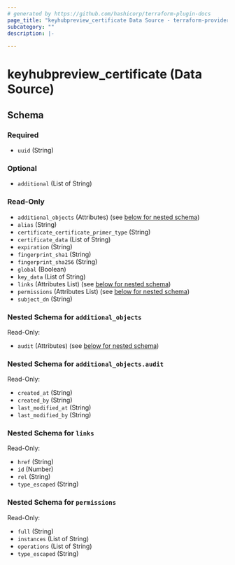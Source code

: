 ```yaml
---
# generated by https://github.com/hashicorp/terraform-plugin-docs
page_title: "keyhubpreview_certificate Data Source - terraform-provider-keyhubpreview"
subcategory: ""
description: |-
  
---
```


# keyhubpreview_certificate (Data Source)





<!-- schema generated by tfplugindocs -->
## Schema

### Required

- `uuid` (String)

### Optional

- `additional` (List of String)

### Read-Only

- `additional_objects` (Attributes) (see [below for nested schema](#nestedatt--additional_objects))
- `alias` (String)
- `certificate_certificate_primer_type` (String)
- `certificate_data` (List of String)
- `expiration` (String)
- `fingerprint_sha1` (String)
- `fingerprint_sha256` (String)
- `global` (Boolean)
- `key_data` (List of String)
- `links` (Attributes List) (see [below for nested schema](#nestedatt--links))
- `permissions` (Attributes List) (see [below for nested schema](#nestedatt--permissions))
- `subject_dn` (String)

<a id="nestedatt--additional_objects"></a>
### Nested Schema for `additional_objects`

Read-Only:

- `audit` (Attributes) (see [below for nested schema](#nestedatt--additional_objects--audit))

<a id="nestedatt--additional_objects--audit"></a>
### Nested Schema for `additional_objects.audit`

Read-Only:

- `created_at` (String)
- `created_by` (String)
- `last_modified_at` (String)
- `last_modified_by` (String)



<a id="nestedatt--links"></a>
### Nested Schema for `links`

Read-Only:

- `href` (String)
- `id` (Number)
- `rel` (String)
- `type_escaped` (String)


<a id="nestedatt--permissions"></a>
### Nested Schema for `permissions`

Read-Only:

- `full` (String)
- `instances` (List of String)
- `operations` (List of String)
- `type_escaped` (String)
